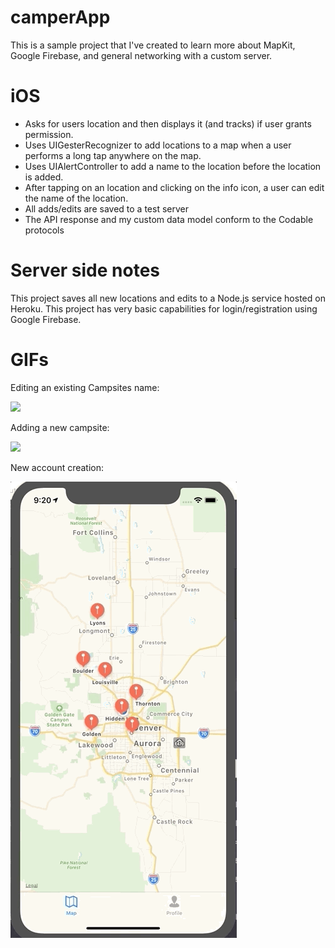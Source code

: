 

# camperApp

This is a sample project that I've created to learn more about MapKit, Google Firebase, and general networking with a custom server.

# iOS

- Asks for users location and then displays it (and tracks) if user grants permission.
- Uses UIGesterRecognizer to add locations to a map when a user performs a long tap anywhere on the map.
- Uses UIAlertController to add a name to the location before the location is added.
- After tapping on an location and clicking on the info icon, a user can edit the name of the location.
- All adds/edits are saved to a test server
- The API response and my custom data model conform to the Codable protocols


# Server side notes

This project saves all new locations and edits to a Node.js service hosted on Heroku.
This project has very basic capabilities for login/registration using Google Firebase.


# GIFs

Editing an existing Campsites name:

![](Editing_a_camper.gif)


Adding a new campsite:

![](Adding_a_camper.gif)


New account creation:

![](NewAccount.gif)
